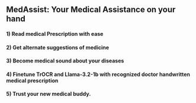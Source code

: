 ## MedAssist: Your Medical Assistance on your hand

#### 1) Read medical Prescription with ease
#### 2) Get alternate suggestions of medicine
#### 3) Become medical sound about your diseases
#### 4) Finetune TrOCR and Llama-3.2-1b with recognized doctor handwritten medical prescription
#### 5) Trust your new medical buddy.
<p><img src="medassist1.jpeg" height="250>
<img src="medassist2.jpeg" height="250>
<img src="medassist3.jpeg" height="250>
<img src="medassist4.jpeg" height="250>
<img src="medassist5.jpeg" height="250>
</p>

